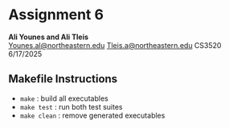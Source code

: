 # Assignment 6

**Ali Younes and Ali Tleis**  
Younes.al@northeastern.edu
Tleis.a@northeastern.edu
CS3520  
6/17/2025

## Makefile Instructions

- `make`       : build all executables  
- `make test`  : run both test suites  
- `make clean` : remove generated executables  
